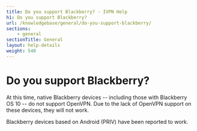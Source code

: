 ```yaml
---
title: Do you support Blackberry? - IVPN Help
h1: Do you support Blackberry?
url: /knowledgebase/general/do-you-support-blackberry/
sections:
    - general
sectionTitle: General
layout: help-details
weight: 540
---
```

# Do you support Blackberry?

At this time, native Blackberry devices -- including those with Blackberry OS 10 -- do not support OpenVPN.  Due to the lack of OpenVPN support on these devices, they will not work.

Blackberry devices based on Android (PRIV) have been reported to work.
